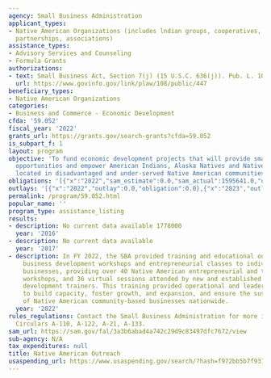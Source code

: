 ```yaml
---
agency: Small Business Administration
applicant_types:
- Native American Organizations (includes lndian groups, cooperatives, corporations,
  partnerships, associations)
assistance_types:
- Advisory Services and Counseling
- Formula Grants
authorizations:
- text: Small Business Act, Section 7(j) (15 U.S.C. 636(j)). Pub. L. 108, 447.
  url: https://www.govinfo.gov/link/plaw/108/public/447
beneficiary_types:
- Native American Organizations
categories:
- Business and Commerce - Economic Development
cfda: '59.052'
fiscal_year: '2022'
grants_url: https://grants.gov/search-grants?cfda=59.052
is_subpart_f: 1
layout: program
objective: 'To fund economic development projects that will provide small business
  opportunities and empower American Indians, Alaska Natives and Native Hawaiian entrepreneurs
  located in disadvantaged and under-served Native American communities nationwide.  '
obligations: '[{"x":"2022","sam_estimate":0.0,"sam_actual":1595641.0,"usa_spending_actual":0.0},{"x":"2023","sam_estimate":3600000.0,"sam_actual":0.0,"usa_spending_actual":0.0},{"x":"2024","sam_estimate":3600000.0,"sam_actual":0.0,"usa_spending_actual":0.0}]'
outlays: '[{"x":"2022","outlay":0.0,"obligation":0.0},{"x":"2023","outlay":0.0,"obligation":0.0},{"x":"2024","outlay":0.0,"obligation":0.0}]'
permalink: /program/59.052.html
popular_name: ''
program_type: assistance_listing
results:
- description: No current data available 1778000
  year: '2016'
- description: No current data available
  year: '2017'
- description: In FY 2022, the SBA provided training and educational outreach through
    business development workshops and entrepreneurial classes to individual and tribal-owned
    businesses, providing over 40 Native American entrepreneurial and technical assistance
    workshops, and 36 virtual sessions attended by new and established firms and business
    development trainers. This training provided operational and leadership strategies
    to build capacity, foster growth, and expansion, and ensure the sustainability
    of Native American community-based businesses nationwide.
  year: '2022'
rules_regulations: Contact the Small Business Administration for more information.  OMB
  Circulars A-110, A-122, A-21, A-133.
sam_url: https://sam.gov/fal/3a3b6abad4a742c29d9c83497dfc7672/view
sub-agency: N/A
tax_expenditures: null
title: Native American Outreach
usaspending_url: https://www.usaspending.gov/search/?hash=f972bb5b7f9314fc345cae5ae74b9d28
---
```

